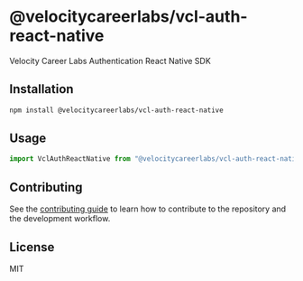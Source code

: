 # @velocitycareerlabs/vcl-auth-react-native

Velocity Career Labs Authentication React Native SDK

## Installation

```sh
npm install @velocitycareerlabs/vcl-auth-react-native
```

## Usage

```js
import VclAuthReactNative from "@velocitycareerlabs/vcl-auth-react-native";

```

## Contributing

See the [contributing guide](CONTRIBUTING.md) to learn how to contribute to the repository and the development workflow.

## License

MIT
